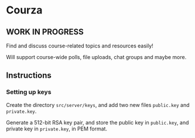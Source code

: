 # Courza

## WORK IN PROGRESS

Find and discuss course-related topics and resources easily!

Will support course-wide polls, file uploads, chat groups and maybe more.

## Instructions

### Setting up keys

Create the directory `src/server/keys`, and add two new files `public.key` and `private.key`.

Generate a 512-bit RSA key pair, and store the public key in `public.key`, and private key in `private.key`, in PEM format.
